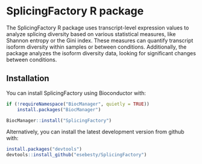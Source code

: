 # SplicingFactory R package

The SplicingFactory R package uses transcript-level expression
values to analyze splicing diversity based on various statistical measures,
like Shannon entropy or the Gini index. These measures can quantify
transcript isoform diversity within samples or between conditions.
Additionally, the package analyzes the isoform diversity data, looking for
significant changes between conditions.

## Installation

You can install SplicingFactory using Bioconductor with:

```R
if (!requireNamespace("BiocManager", quietly = TRUE))
    install.packages("BiocManager")

BiocManager::install("SplicingFactory")
```

Alternatively, you can install the latest development version from github with:

```R
install.packages("devtools")
devtools::install_github("esebesty/SplicingFactory")
```
